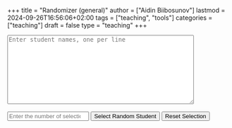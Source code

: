 +++
title = "Randomizer (general)"
author = ["Aidin Biibosunov"]
lastmod = 2024-09-26T16:56:06+02:00
tags = ["teaching", "tools"]
categories = ["teaching"]
draft = false
type = "teaching"
+++

<textarea id="studentsInput" placeholder="Enter student names, one per line" rows="10" cols="50"></textarea><br><br>
<input type="number" id="numberInput" placeholder="Enter the number of selections" min="1">
<button onclick="selectRandomStudent()">Select Random Student</button>
<button onclick="resetSelection()">Reset Selection</button>

<div id="latestOutput" style="margin-top: 20px; font-weight: bold;"></div>
<div id="selectedStudentsOutput" style="margin-top: 10px; font-weight: bold;"></div>

<script>
let selectedStudents = [];
let availableStudents = [];

function getRandomStudent() {
    if (availableStudents.length === 0) {
        return null; // No more students available
    }
    const randomIndex = Math.floor(Math.random() * availableStudents.length);
    return availableStudents.splice(randomIndex, 1)[0]; // Remove and return the selected student
}

function selectRandomStudent() {
    const N = parseInt(document.getElementById('numberInput').value, 10);
    const studentsInput = document.getElementById('studentsInput').value.trim();

    if (!studentsInput) {
        document.getElementById('latestOutput').innerText = "Please enter a list of students.";
        return;
    }

    if (isNaN(N) || N < 1) {
        document.getElementById('latestOutput').innerText = "Please enter a valid number greater than 0.";
        return;
    }

    if (selectedStudents.length === 0) {
        // Split the input by new lines and trim any extra spaces
        availableStudents = studentsInput.split('\n').map(student => student.trim()).filter(student => student.length > 0);
        if (availableStudents.length === 0) {
            document.getElementById('latestOutput').innerText = "Please enter at least one student name.";
            return;
        }
        selectedStudents = []; // Reset selected students list
    }

    let outputText = '';
    for (let i = 0; i < N; i++) {
        const randomStudent = getRandomStudent();
        if (randomStudent !== null) {
            selectedStudents.push(randomStudent);
        } else {
            document.getElementById('latestOutput').innerText = "All students have been selected.";
            break;
        }
    }

    // Update the output to reflect all selected students, adding <br> after every N selections
    outputText = selectedStudents.map((student, index) => {
        return student + ((index + 1) % N === 0 ? '<br>' : ', ');
    }).join('');

    document.getElementById('selectedStudentsOutput').innerHTML = "Selected students:<br>" + outputText;
}

function resetSelection() {
    document.getElementById('latestOutput').innerText = "Selection reset. You can start over.";
    document.getElementById('selectedStudentsOutput').innerHTML = ""; // Clear selected students output
    selectedStudents = [];
    availableStudents = [];
}
</script>
